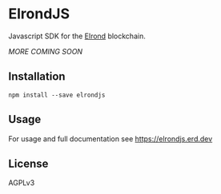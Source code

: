 # ElrondJS

Javascript SDK for the [Elrond](https://elrond.com) blockchain.

_MORE COMING SOON_

## Installation

```
npm install --save elrondjs
```

## Usage

For usage and full documentation see https://elrondjs.erd.dev

## License

AGPLv3